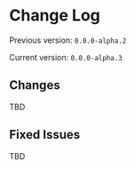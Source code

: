 # Change Log

Previous version: `0.0.0-alpha.2`

Current version: `0.0.0-alpha.3`

## Changes

TBD

## Fixed Issues

TBD